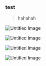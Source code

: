 ### test
> hahahah

![Untitled Image](http://ok8j2fjtv.bkt.clouddn.com/AdEmm)

![Untitled Image](http://ok8j2fjtv.bkt.clouddn.com/ZBBd3)


![Untitled Image](http://ok8j2fjtv.bkt.clouddn.com/1w0R4)


![Untitled Image](http://ok8j2fjtv.bkt.clouddn.com/RRR1R)